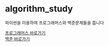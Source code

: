 # algorithm_study


파이썬을 이용하여 프로그래머스와 백준문제들을 풉니다 </br>

[프로그래머스 바로가기](https://programmers.co.kr/learn/challenges?tab=all_challenges)</br>
[백준 바로가기](https://www.acmicpc.net/)
